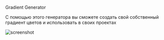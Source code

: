 Gradient Generator

С помощью этого генератора вы сможете создать свой собственный градиент цветов и использовать в своих проектах

![screenshot](https://github.com/aks251/Gradient-Generator/assets/90463498/44dc0814-2b4e-483b-a568-5be2f04f4e38)
